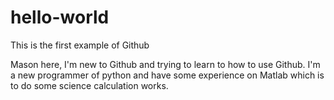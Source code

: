 # hello-world
This is the first example of Github

Mason here, I'm new to Github and trying to learn to how to use Github.
I'm a new programmer of python and have some experience on Matlab which is to do some science calculation works.

